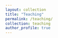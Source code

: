 ```yaml
---
layout: collection
title: "Teaching"
permalink: /teaching/
collection: teaching
author_profile: true
---
```

